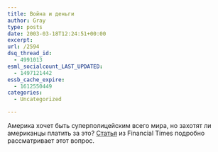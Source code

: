 ```yaml
---
title: Война и деньги
author: Gray
type: posts
date: 2003-03-18T12:24:51+00:00
excerpt:
url: /2594
dsq_thread_id:
  - 4991013
esml_socialcount_LAST_UPDATED:
  - 1497121442
essb_cache_expire:
  - 1612550449
categories:
  - Uncategorized

---
```








Америка хочет быть суперполицейским всего мира, но захотят ли американцы платить за это? <a href="http://www.inosmi.ru/abstract/174087.html" target="_blank">Статья</a> из Financial Times подробно рассматривает этот вопрос.